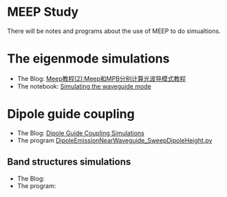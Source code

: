 # MEEP Study
There will be notes and programs about the use of MEEP to do simualtions.

# The eigenmode simulations

* The Blog:  [Meep教程(2):Meep和MPB分别计算光波导模式教程](https://knifelees3.github.io/2021/07/11/C_%E6%95%99%E7%A8%8B_%E7%94%A8Meep%E5%92%8CMPB%E8%AE%A1%E7%AE%97%E5%85%89%E6%B3%A2%E5%AF%BC%E6%A8%A1%E5%BC%8F/) 
* The notebook: [Simulating the waveguide mode](https://github.com/knifelees3/MEEPStudy/blob/master/WaveguideModeSimulations.ipynb)


# Dipole guide coupling

* The Blog: [Dipole Guide Coupling Simulations](https://knifelees3.github.io/2021/07/11/C_%E6%95%99%E7%A8%8B_%E7%94%A8Meep%E8%AE%A1%E7%AE%97%E5%81%B6%E6%9E%81%E5%AD%90%E8%80%A6%E5%90%88%E5%88%B0%E5%85%89%E6%B3%A2%E5%AF%BC%E6%A8%A1%E5%BC%8F%E7%9A%84%E6%95%88%E7%8E%87/)
* The program [DipoleEmissionNearWaveguide_SweepDipoleHeight.py](https://github.com/knifelees3/MEEPStudy/blob/master/DipoleEmissionNearWaveguide_SweepDipoleHeight.py)

## Band structures simulations

* The Blog: 
* The program:

